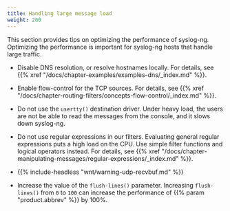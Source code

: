 ```yaml
---
title: Handling large message load
weight: 200
---
```

<!-- DISCLAIMER: This file is based on the syslog-ng Open Source Edition documentation https://github.com/balabit/syslog-ng-ose-guides/commit/2f4a52ee61d1ea9ad27cb4f3168b95408fddfdf2 and is used under the terms of The syslog-ng Open Source Edition Documentation License. The file has been modified by Axoflow. -->

This section provides tips on optimizing the performance of syslog-ng. Optimizing the performance is important for syslog-ng hosts that handle large traffic.

- Disable DNS resolution, or resolve hostnames locally. For details, see {{% xref "/docs/chapter-examples/examples-dns/_index.md" %}}.

- Enable flow-control for the TCP sources. For details, see {{% xref "/docs/chapter-routing-filters/concepts-flow-control/_index.md" %}}.

- Do not use the `usertty()` destination driver. Under heavy load, the users are not be able to read the messages from the console, and it slows down syslog-ng.

- Do not use regular expressions in our filters. Evaluating general regular expressions puts a high load on the CPU. Use simple filter functions and logical operators instead. For details, see {{% xref "/docs/chapter-manipulating-messages/regular-expressions/_index.md" %}}.

- {{% include-headless "wnt/warning-udp-recvbuf.md" %}}

- Increase the value of the `flush-lines()` parameter. Increasing `flush-lines()` from `0` to `100` can increase the performance of {{% param "product.abbrev" %}} by 100%.
